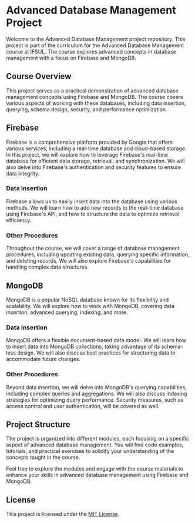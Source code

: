 # Advanced Database Management Project

Welcome to the Advanced Database Management project repository. This project is part of the curriculum for the Advanced Database Management course at IFSUL. The course explores advanced concepts in database management with a focus on Firebase and MongoDB.

## Course Overview

This project serves as a practical demonstration of advanced database management concepts using Firebase and MongoDB. The course covers various aspects of working with these databases, including data insertion, querying, schema design, security, and performance optimization.

## Firebase

Firebase is a comprehensive platform provided by Google that offers various services, including a real-time database and cloud-based storage. In this project, we will explore how to leverage Firebase's real-time database for efficient data storage, retrieval, and synchronization. We will also delve into Firebase's authentication and security features to ensure data integrity.

### Data Insertion

Firebase allows us to easily insert data into the database using various methods. We will learn how to add new records to the real-time database using Firebase's API, and how to structure the data to optimize retrieval efficiency.

### Other Procedures

Throughout the course, we will cover a range of database management procedures, including updating existing data, querying specific information, and deleting records. We will also explore Firebase's capabilities for handling complex data structures.

## MongoDB

MongoDB is a popular NoSQL database known for its flexibility and scalability. We will explore how to work with MongoDB, covering data insertion, advanced querying, indexing, and more.

### Data Insertion

MongoDB offers a flexible document-based data model. We will learn how to insert data into MongoDB collections, taking advantage of its schema-less design. We will also discuss best practices for structuring data to accommodate future changes.

### Other Procedures

Beyond data insertion, we will delve into MongoDB's querying capabilities, including complex queries and aggregations. We will also discuss indexing strategies for optimizing query performance. Security measures, such as access control and user authentication, will be covered as well.

## Project Structure

The project is organized into different modules, each focusing on a specific aspect of advanced database management. You will find code examples, tutorials, and practical exercises to solidify your understanding of the concepts taught in the course.

Feel free to explore the modules and engage with the course materials to enhance your skills in advanced database management using Firebase and MongoDB.

## License

This project is licensed under the [MIT License](LICENSE).
